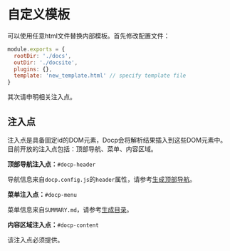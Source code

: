 # 自定义模板

可以使用任意html文件替换内部模板。首先修改配置文件：

```javascript
module.exports = {
  rootDir: './docs', 
  outDir: './docsite', 
  plugins: {},
  template: 'new_template.html' // specify template file
}
```

其次请申明相关注入点。

## 注入点

注入点是具备固定id的DOM元素，Docp会将解析结果插入到这些DOM元素中。目前开放的注入点包括：顶部导航、菜单、内容区域。

**顶部导航注入点：**`#docp-header`

导航信息来自`docp.config.js`的`header`属性，请参考[生成顶部导航](./生成顶部导航.html)。

**菜单注入点：**`#docp-menu`

菜单信息来自`SUMMARY.md`，请参考[生成目录](./生成目录.html)。

**内容区域注入点：**`#docp-content`

该注入点必须提供。